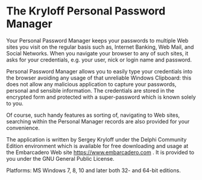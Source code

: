 # The Kryloff Personal Password Manager

Your Personal Password Manager keeps your passwords to multiple Web sites you visit on the regular basis such as, Internet Banking, Web Mail, and Social Networks. When you navigate your browser to any of such sites, it asks for your credentials, e.g. your user, nick or login name and password.

Personal Password Manager allows you to easily type your credentials into the browser avoiding any usage of that unreliable Windows Clipboard: this does not allow any malicious application to capture your passwords, personal and sensible information. The credentials are stored in the encrypted form and protected with a super-password which is known solely to you.

Of course, such handy features as sorting of, navigating to Web sites, searching within the Personal Manager records are also provided for your convenience.

The application is written by Sergey Kryloff under the Delphi Community Edition environment which is available for free downloading and usage at the Embarcadero Web site https://www.embarcadero.com . It is provided to you under the GNU General Public License.

Platforms: MS Windows 7, 8, 10 and later both 32- and 64-bit editions.

